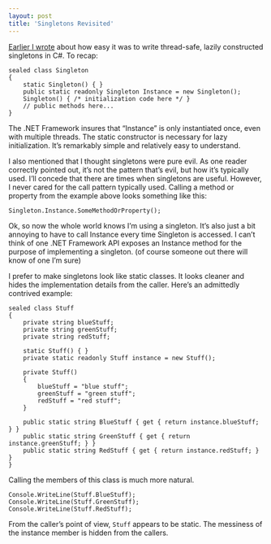 ```yaml
---
layout: post  
title: 'Singletons Revisited'
---
```

[Earlier I wrote](/2008/09/24/the-definitive-c-singleton) about how easy it was to write thread-safe, lazily constructed singletons in C#. To recap:
    
    sealed class Singleton
    {
        static Singleton() { }
        public static readonly Singleton Instance = new Singleton();
        Singleton() { /* initialization code here */ }
        // public methods here...
    }

The .NET Framework insures that “Instance” is only instantiated once, even with multiple threads. The static constructor is necessary for lazy initialization. It’s remarkably simple and relatively easy to understand.

I also mentioned that I thought singletons were pure evil. As one reader correctly pointed out, it’s not the pattern that’s evil, but how it’s typically used. I’ll concede that there are times when singletons are useful. However, I never cared for the call pattern typically used. Calling a method or property from the example above looks something like this:
    
    Singleton.Instance.SomeMethodOrProperty();

Ok, so now the whole world knows I’m using a singleton. It’s also just a bit annoying to have to call Instance every time Singleton is accessed. I can’t think of one .NET Framework API exposes an Instance method for the purpose of implementing a singleton. (of course someone out there will know of one I’m sure)

I prefer to make singletons look like static classes. It looks cleaner and hides the implementation details from the caller. Here’s an admittedly contrived example:
    
    sealed class Stuff
    {
        private string blueStuff;
        private string greenStuff;
        private string redStuff;
    
        static Stuff() { }
        private static readonly Stuff instance = new Stuff();
    
        private Stuff()
        {
            blueStuff = "blue stuff";
            greenStuff = "green stuff";
            redStuff = "red stuff";
        }
    
        public static string BlueStuff { get { return instance.blueStuff; } }
        public static string GreenStuff { get { return instance.greenStuff; } }
        public static string RedStuff { get { return instance.redStuff; } }
    }

Calling the members of this class is much more natural.
    
    Console.WriteLine(Stuff.BlueStuff);
    Console.WriteLine(Stuff.GreenStuff);
    Console.WriteLine(Stuff.RedStuff);

From the caller’s point of view, `Stuff` appears to be static. The messiness of the instance member is hidden from the callers.
